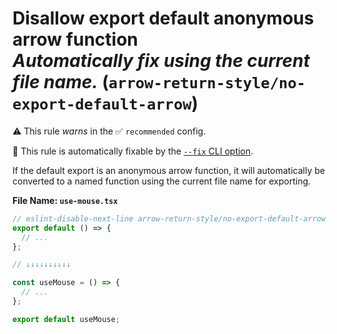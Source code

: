 # Disallow export default anonymous arrow function<br/>_**Automatically fix using the current file name.**_ (`arrow-return-style/no-export-default-arrow`)

⚠️ This rule _warns_ in the ✅ `recommended` config.

🔧 This rule is automatically fixable by the [`--fix` CLI option](https://eslint.org/docs/latest/user-guide/command-line-interface#--fix).

<!-- end auto-generated rule header -->

If the default export is an anonymous arrow function, it will automatically be converted to a named function using the current file name for exporting.

**File Name: `use-mouse.tsx`**

```ts
// eslint-disable-next-line arrow-return-style/no-export-default-arrow
export default () => {
  // ...
};

// ↓↓↓↓↓↓↓↓↓↓

const useMouse = () => {
  // ...
};

export default useMouse;
```
